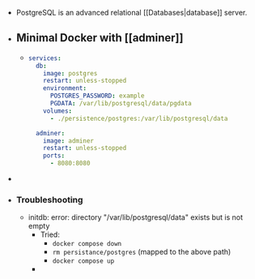 - PostgreSQL is an advanced relational [[Databases|database]] server.
- ## Minimal Docker with [[adminer]]
	- ```yaml
	  services:
	    db:
	      image: postgres
	      restart: unless-stopped
	      environment:
	        POSTGRES_PASSWORD: example
	        PGDATA: /var/lib/postgresql/data/pgdata
	      volumes:
	        - ./persistence/postgres:/var/lib/postgresql/data
	  
	    adminer:
	      image: adminer
	      restart: unless-stopped
	      ports:
	        - 8080:8080
	  ```
-
- ### Troubleshooting
	- initdb: error: directory "/var/lib/postgresql/data" exists but is not empty
		- Tried:
			- `docker compose down`
			- `rm persistance/postgres` (mapped to the above path)
			- `docker compose up`
		-